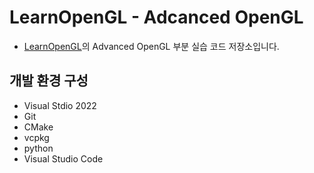 # LearnOpenGL - Adcanced OpenGL
- [LearnOpenGL](https://learnopengl.com/)의 Advanced OpenGL 부분 실습 코드 저장소입니다.

## 개발 환경 구성
- Visual Stdio 2022
- Git
- CMake
- vcpkg
- python
- Visual Studio Code

